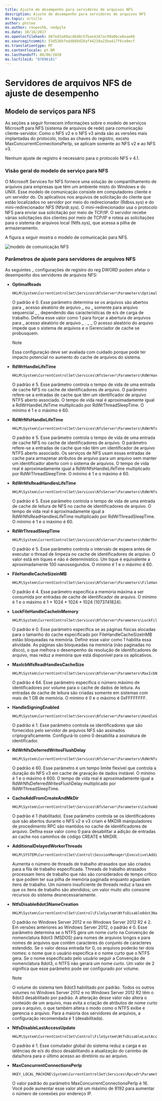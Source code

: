 ```yaml
---
title: Ajuste de desempenho para servidores de arquivos NFS
description: Ajuste de desempenho para servidores de arquivos NFS
ms.topic: article
author: phstee
ms.author: roopeshb, nedpyle
ms.date: 10/16/2017
ms.openlocfilehash: 897e45a99ac4640c5fbae4287ac99a0bce6eae66
ms.sourcegitcommit: 53d526bfeddb89d28af44210a23ba417f6ce0ecf
ms.translationtype: MT
ms.contentlocale: pt-BR
ms.lasthandoff: 08/06/2020
ms.locfileid: "87896181"
---
```

# <a name="performance-tuning-nfs-file-servers"></a>Servidores de arquivos NFS de ajuste de desempenho

## <a name="services-for-nfs-model"></a><a href="" id="servicesnfs"></a>Modelo de serviços para NFS


As seções a seguir fornecem informações sobre o modelo de serviços Microsoft para NFS (sistema de arquivos de rede) para comunicação cliente-servidor. Como o NFS v2 e o NFS v3 ainda são as versões mais implantadas do protocolo, todas as chaves do registro, exceto MaxConcurrentConnectionsPerIp, se aplicam somente ao NFS v2 e ao NFS v3.

Nenhum ajuste de registro é necessário para o protocolo NFS v 4.1.

### <a name="service-for-nfs-model-overview"></a>Visão geral do modelo de serviço para NFS

O Microsoft Services for NFS fornece uma solução de compartilhamento de arquivos para empresas que têm um ambiente misto do Windows e do UNIX. Esse modelo de comunicação consiste em computadores cliente e um servidor do. Os aplicativos nos arquivos de solicitação do cliente que estão localizados no servidor por meio do redirecionador (Rdbss.sys) e do mini-redirecionador NFS (Nfsrdr.sys). O mini-redirecionador usa o protocolo NFS para enviar sua solicitação por meio de TCP/IP. O servidor recebe várias solicitações dos clientes por meio de TCP/IP e roteia as solicitações para o sistema de arquivos local (Ntfs.sys), que acessa a pilha de armazenamento.

A figura a seguir mostra o modelo de comunicação para NFS.

![modelo de comunicação NFS](../../media/perftune-guide-nfs-model.png)

### <a name="tuning-parameters-for-nfs-file-servers"></a>Parâmetros de ajuste para servidores de arquivos NFS

As seguintes \_ configurações de registro do reg DWORD podem afetar o desempenho dos servidores de arquivos NFS:

-   **OptimalReads**

    ```
    HKLM\System\CurrentControlSet\Services\NfsServer\Parameters\OptimalReads
    ```

    O padrão é 0. Esse parâmetro determina se os arquivos são abertos para \_ acesso aleatório de arquivo \_ ou \_ somente para arquivo sequencial \_ , dependendo das características de e/s de carga de trabalho. Defina esse valor como 1 para forçar a abertura de arquivos para \_ acesso aleatório de arquivo \_ . \_ \_ O acesso aleatório do arquivo impede que o sistema de arquivos e o Gerenciador de cache se probusquem.

    >[!NOTE]
    > Essa configuração deve ser avaliada com cuidado porque pode ter impacto potencial no aumento do cache de arquivos do sistema.


-   **RdWrHandleLifeTime**

    ```
    HKLM\System\CurrentControlSet\Services\NfsServer\Parameters\RdWrHandleLifeTime
    ```

    O padrão é 5. Esse parâmetro controla o tempo de vida de uma entrada de cache NFS no cache de identificadores de arquivo. O parâmetro refere-se a entradas de cache que têm um identificador de arquivo NTFS aberto associado. O tempo de vida real é aproximadamente igual a RdWrHandleLifeTime multiplicado por RdWrThreadSleepTime. O mínimo é 1 e o máximo é 60.

-   **RdWrNfsHandleLifeTime**

    ```
    HKLM\System\CurrentControlSet\Services\NfsServer\Parameters\RdWrNfsHandleLifeTime
    ```

    O padrão é 5. Esse parâmetro controla o tempo de vida de uma entrada de cache NFS no cache de identificadores de arquivo. O parâmetro refere-se a entradas de cache que não têm um identificador de arquivo NTFS aberto associado. Os serviços de NFS usam essas entradas de cache para armazenar atributos de arquivo para um arquivo sem manter um identificador aberto com o sistema de arquivos. O tempo de vida real é aproximadamente igual a RdWrNfsHandleLifeTime multiplicado por RdWrThreadSleepTime. O mínimo é 1 e o máximo é 60.

-   **RdWrNfsReadHandlesLifeTime**

    ```
    HKLM\System\CurrentControlSet\Services\NfsServer\Parameters\RdWrNfsReadHandlesLifeTime
    ```

    O padrão é 5. Esse parâmetro controla o tempo de vida de uma entrada de cache de leitura de NFS no cache de identificadores de arquivo. O tempo de vida real é aproximadamente igual a RdWrNfsReadHandlesLifeTime multiplicado por RdWrThreadSleepTime. O mínimo é 1 e o máximo é 60.

-   **RdWrThreadSleepTime**

    ```
    HKLM\System\CurrentControlSet\Services\NfsServer\Parameters\RdWrThreadSleepTime
    ```

    O padrão é 5. Esse parâmetro controla o intervalo de espera antes de executar o thread de limpeza no cache de identificadores de arquivo. O valor está em tiques e não é determinístico. Um tique é equivalente a aproximadamente 100 nanossegundos. O mínimo é 1 e o máximo é 60.

-   **FileHandleCacheSizeinMB**

    ```
    HKLM\System\CurrentControlSet\Services\NfsServer\Parameters\FileHandleCacheSizeinMB
    ```

    O padrão é 4. Esse parâmetro especifica a memória máxima a ser consumida por entradas de cache de identificador de arquivo. O mínimo é 1 e o máximo é 1 \* 1024 \* 1024 \* 1024 (1073741824).

-   **LockFileHandleCacheInMemory**

    ```
    HKLM\System\CurrentControlSet\Services\NfsServer\Parameters\LockFileHandleCacheInMemory
    ```

    O padrão é 0. Esse parâmetro especifica se as páginas físicas alocadas para o tamanho do cache especificado por FileHandleCacheSizeInMB estão bloqueadas na memória. Definir esse valor como 1 habilita essa atividade. As páginas são bloqueadas na memória (não paginadas no disco), o que melhora o desempenho da resolução de identificadores de arquivo, mas reduz a memória que está disponível para os aplicativos.

-   **MaxIcbNfsReadHandlesCacheSize**

    ```
    HKLM\System\CurrentControlSet\Services\NfsServer\Parameters\MaxIcbNfsReadHandlesCacheSize
    ```

    O padrão é 64. Esse parâmetro especifica o número máximo de identificadores por volume para o cache de dados de leitura. As entradas de cache de leitura são criadas somente em sistemas com mais de 1 GB de memória. O mínimo é 0 e o máximo é 0xFFFFFFFF.

-   **HandleSigningEnabled**

    ```
    HKLM\System\CurrentControlSet\Services\NfsServer\Parameters\HandleSigningEnabled
    ```

    O padrão é 1. Esse parâmetro controla se identificadores que são fornecidos pelo servidor de arquivos NFS são assinados criptograficamente. Configurá-lo como 0 desabilita a assinatura de identificador.

-   **RdWrNfsDeferredWritesFlushDelay**

    ```
    HKLM\System\CurrentControlSet\Services\NfsServer\Parameters\RdWrNfsDeferredWritesFlushDelay
    ```

    O padrão é 60. Esse parâmetro é um tempo limite flexível que controla a duração do NFS v3 em cache de gravação de dados instável. O mínimo é 1 e o máximo é 600. O tempo de vida real é aproximadamente igual a RdWrNfsDeferredWritesFlushDelay multiplicado por RdWrThreadSleepTime.

-   **CacheAddFromCreateAndMkDir**

    ```
    HKLM\System\CurrentControlSet\Services\NfsServer\Parameters\CacheAddFromCreateAndMkDir
    ```

    O padrão é 1 (habilitado). Esse parâmetro controla se os identificadores que são abertos durante o NFS v2 e v3 criam e MKDIR manipuladores de procedimento RPC são mantidos no cache de identificadores de arquivo. Defina esse valor como 0 para desabilitar a adição de entradas ao cache nos caminhos de código CREATE e MKDIR.

-   **AdditionalDelayedWorkerThreads**

    ```
    HKLM\SYSTEM\CurrentControlSet\Control\SessionManager\Executive\AdditionalDelayedWorkerThreads
    ```

    Aumenta o número de threads de trabalho atrasados que são criados para a fila de trabalho especificada. Threads de trabalho atrasados processam itens de trabalho que não são considerados de tempo crítico e que podem ter sua pilha de memória paginada enquanto aguardam itens de trabalho. Um número insuficiente de threads reduz a taxa em que os itens de trabalho são atendidos; um valor muito alto consome recursos do sistema desnecessariamente.

-   **NtfsDisable8dot3NameCreation**

    ```
    HKLM\System\CurrentControlSet\Control\FileSystem\NtfsDisable8dot3NameCreation
    ```

    O padrão no Windows Server 2012 e no Windows Server 2012 R2 é 2. Em versões anteriores ao Windows Server 2012, o padrão é 0. Esse parâmetro determina se o NTFS gera um nome curto na Convenção de nomenclatura 8dot3 (MSDOS) para nomes de arquivos longos e para nomes de arquivos que contêm caracteres do conjunto de caracteres estendido. Se o valor dessa entrada for 0, os arquivos poderão ter dois nomes: o nome que o usuário especifica e o nome curto que o NTFS gera. Se o nome especificado pelo usuário seguir a Convenção de nomenclatura 8dot3, o NTFS não gerará um nome curto. Um valor de 2 significa que esse parâmetro pode ser configurado por volume.

    >[!NOTE]
    > O volume do sistema tem 8dot3 habilitado por padrão. Todos os outros volumes no Windows Server 2012 e no Windows Server 2012 R2 têm o 8dot3 desabilitado por padrão. A alteração desse valor não altera o conteúdo de um arquivo, mas evita a criação de atributos de nome curto para o arquivo, o que também altera o modo como o NTFS exibe e gerencia o arquivo. Para a maioria dos servidores de arquivos, a configuração recomendada é 1 (desabilitada).


-   **NtfsDisableLastAccessUpdate**

    ```
    HKLM\System\CurrentControlSet\Control\FileSystem\NtfsDisableLastAccessUpdate
    ```

    O padrão é 1. Esse comutador global do sistema reduz a carga e as latências de e/s do disco desabilitando a atualização do carimbo de data/hora para o último acesso ao diretório ou ao arquivo.

-   **MaxConcurrentConnectionsPerIp**

    ```
    HKEY_LOCAL_MACHINE\System\CurrentControlSet\Services\Rpcxdr\Parameters\MaxConcurrentConnectionsPerIp
    ```

    O valor padrão do parâmetro MaxConcurrentConnectionsPerIp é 16. Você pode aumentar esse valor até um máximo de 8192 para aumentar o número de conexões por endereço IP.
